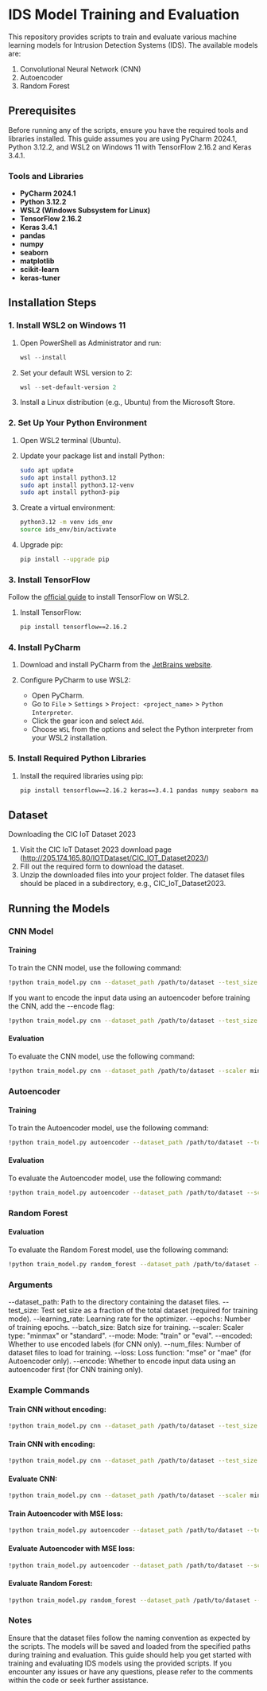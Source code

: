# IDS Model Training and Evaluation

This repository provides scripts to train and evaluate various machine learning models for Intrusion Detection Systems (IDS). The available models are:

1. Convolutional Neural Network (CNN)
2. Autoencoder
3. Random Forest

## Prerequisites

Before running any of the scripts, ensure you have the required tools and libraries installed. This guide assumes you are using PyCharm 2024.1, Python 3.12.2, and WSL2 on Windows 11 with TensorFlow 2.16.2 and Keras 3.4.1.

### Tools and Libraries

- **PyCharm 2024.1**
- **Python 3.12.2**
- **WSL2 (Windows Subsystem for Linux)**
- **TensorFlow 2.16.2**
- **Keras 3.4.1**
- **pandas**
- **numpy**
- **seaborn**
- **matplotlib**
- **scikit-learn**
- **keras-tuner**

## Installation Steps

### 1. Install WSL2 on Windows 11

1. Open PowerShell as Administrator and run:
    ```powershell
    wsl --install
    ```

2. Set your default WSL version to 2:
    ```powershell
    wsl --set-default-version 2
    ```

3. Install a Linux distribution (e.g., Ubuntu) from the Microsoft Store.

### 2. Set Up Your Python Environment

1. Open WSL2 terminal (Ubuntu).
2. Update your package list and install Python:
    ```bash
    sudo apt update
    sudo apt install python3.12
    sudo apt install python3.12-venv
    sudo apt install python3-pip
    ```

3. Create a virtual environment:
    ```bash
    python3.12 -m venv ids_env
    source ids_env/bin/activate
    ```

4. Upgrade pip:
    ```bash
    pip install --upgrade pip
    ```

### 3. Install TensorFlow

Follow the [official guide](https://www.tensorflow.org/install/pip#windows-wsl2) to install TensorFlow on WSL2.

1. Install TensorFlow:
    ```bash
    pip install tensorflow==2.16.2
    ```

### 4. Install PyCharm

1. Download and install PyCharm from the [JetBrains website](https://www.jetbrains.com/pycharm/download/).

2. Configure PyCharm to use WSL2:
    - Open PyCharm.
    - Go to `File` > `Settings` > `Project: <project_name>` > `Python Interpreter`.
    - Click the gear icon and select `Add`.
    - Choose `WSL` from the options and select the Python interpreter from your WSL2 installation.

### 5. Install Required Python Libraries

1. Install the required libraries using pip:
    ```bash
    pip install tensorflow==2.16.2 keras==3.4.1 pandas numpy seaborn matplotlib scikit-learn keras-tuner
    ```

## Dataset

Downloading the CIC IoT Dataset 2023
1. Visit the CIC IoT Dataset 2023 download page (http://205.174.165.80/IOTDataset/CIC_IOT_Dataset2023/)
2. Fill out the required form to download the dataset.
3. Unzip the downloaded files into your project folder. The dataset files should be placed in a subdirectory, e.g., CIC_IoT_Dataset2023.


## Running the Models

### CNN Model

#### Training

To train the CNN model, use the following command:

```bash
!python train_model.py cnn --dataset_path /path/to/dataset --test_size 0.2 --scaler minmax --mode train --epochs 20 --batch_size 128 --learning_rate 0.001 --num_files 5
```

If you want to encode the input data using an autoencoder before training the CNN, add the --encode flag:
```bash
!python train_model.py cnn --dataset_path /path/to/dataset --test_size 0.2 --scaler minmax --mode train --epochs 20 --batch_size 128 --learning_rate 0.001 --num_files 5 --encode
```
#### Evaluation

To evaluate the CNN model, use the following command:
```bash
!python train_model.py cnn --dataset_path /path/to/dataset --scaler minmax --mode eval --num_files 5
```
### Autoencoder
#### Training
To train the Autoencoder model, use the following command:
```bash
!python train_model.py autoencoder --dataset_path /path/to/dataset --test_size 0.2 --scaler minmax --mode train --epochs 15 --batch_size 128 --learning_rate 0.001 --num_files 5 --loss mse
```
#### Evaluation
To evaluate the Autoencoder model, use the following command:
```bash
!python train_model.py autoencoder --dataset_path /path/to/dataset --scaler minmax --mode eval --num_files 5 --loss mse
```
### Random Forest
#### Evaluation
To evaluate the Random Forest model, use the following command:
```bash
!python train_model.py random_forest --dataset_path /path/to/dataset --scaler minmax --mode eval --num_files 5
```
### Arguments
--dataset_path: Path to the directory containing the dataset files.
--test_size: Test set size as a fraction of the total dataset (required for training mode).
--learning_rate: Learning rate for the optimizer.
--epochs: Number of training epochs.
--batch_size: Batch size for training.
--scaler: Scaler type: "minmax" or "standard".
--mode: Mode: "train" or "eval".
--encoded: Whether to use encoded labels (for CNN only).
--num_files: Number of dataset files to load for training.
--loss: Loss function: "mse" or "mae" (for Autoencoder only).
--encode: Whether to encode input data using an autoencoder first (for CNN training only).

### Example Commands
#### Train CNN without encoding:
```bash
!python train_model.py cnn --dataset_path /path/to/dataset --test_size 0.2 --scaler minmax --mode train --epochs 20 --batch_size 128 --learning_rate 0.001 --num_files 5
```
#### Train CNN with encoding:
```bash
!python train_model.py cnn --dataset_path /path/to/dataset --test_size 0.2 --scaler minmax --mode train --epochs 20 --batch_size 128 --learning_rate 0.001 --num_files 5 --encode
```
#### Evaluate CNN:
```bash
!python train_model.py cnn --dataset_path /path/to/dataset --scaler minmax --mode eval --num_files 5
```
#### Train Autoencoder with MSE loss:
```bash
!python train_model.py autoencoder --dataset_path /path/to/dataset --test_size 0.2 --scaler minmax --mode train --epochs 15 --batch_size 128 --learning_rate 0.001 --num_files 5 --loss mse
```
#### Evaluate Autoencoder with MSE loss:
```bash
!python train_model.py autoencoder --dataset_path /path/to/dataset --scaler minmax --mode eval --num_files 5 --loss mse
```
#### Evaluate Random Forest:
```bash
!python train_model.py random_forest --dataset_path /path/to/dataset --scaler minmax --num_files 5
```
### Notes
Ensure that the dataset files follow the naming convention as expected by the scripts.
The models will be saved and loaded from the specified paths during training and evaluation.
This guide should help you get started with training and evaluating IDS models using the provided scripts. If you encounter any issues or have any questions, please refer to the comments within the code or seek further assistance.

